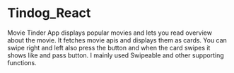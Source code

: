 # Tindog_React

Movie Tinder App displays popular movies and lets you read overview about the movie. 
It fetches movie apis and displays them as cards.
You can swipe right and left also press the button and when the card swipes it shows like and pass button.
I mainly used Swipeable and other supporting functions. 


